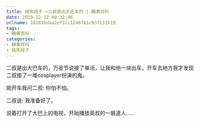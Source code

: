 ```yaml
---
title: 搞笑段子->二叔是出大巴车的 | 糗事百科
date: 2019-12-12 00:32:46
urlname: 18283bdaa2ef1cc1246f61c937131b18
tags: 
- 糗事百科
categories:
- 糗事百科
- 搞笑段子
---
```

二叔是出大巴车的，万圣节说接了单活，让我和他一块出车，开车去地方我才发现二叔接了一堆cosplayer扮演的鬼。

刚开车我问二叔: 你怕不怕。

二叔说: 我准备好了。

说着打开了大巴上的电视，开始播放英叔的一眉道人……


